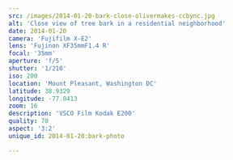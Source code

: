 ```yaml
---
src: /images/2014-01-20-bark-close-olivermakes-ccbync.jpg
alt: 'Close view of tree bark in a residential neighborhood'
date: 2014-01-20
camera: 'Fujifilm X-E2'
lens: 'Fujinon XF35mmF1.4 R'
focal: '35mm'
aperture: 'f/5'
shutter: '1/210'
iso: 200
location: 'Mount Pleasant, Washington DC'
latitude: 38.9329
longitude: -77.0413
zoom: 16
description: 'VSCO Film Kodak E200'
quality: 70
aspect: '3:2'
unique_id: 2014-01-20:bark-photo

---
```

